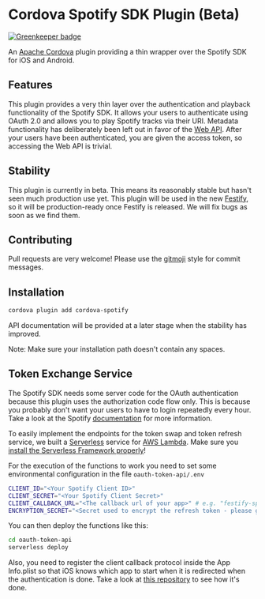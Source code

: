 # Cordova Spotify SDK Plugin (Beta)

[![Greenkeeper badge](https://badges.greenkeeper.io/Festify/cordova-spotify.svg)](https://greenkeeper.io/)

An [Apache Cordova](https://cordova.apache.org/) plugin providing a thin wrapper over the Spotify SDK for iOS and Android.

## Features

This plugin provides a very thin layer over the authentication and playback functionality of the Spotify SDK. It allows your users to authenticate using OAuth 2.0 and allows you to play Spotify tracks via their URI. Metadata functionality has deliberately been left out in favor of the [Web API](https://developer.spotify.com/web-api/). After your users have been authenticated, you are given the access token, so accessing the Web API is trivial.

## Stability

This plugin is currently in beta. This means its reasonably stable but hasn't seen much production use yet. This plugin will be used in the new [Festify](https://github.com/Festify/app), so it will be production-ready once Festify is released. We will fix bugs as soon as we find them.

## Contributing

Pull requests are very welcome! Please use the [gitmoji](https://gitmoji.carloscuesta.me/) style for commit messages.

## Installation

```bash
cordova plugin add cordova-spotify
```

API documentation will be provided at a later stage when the stability has improved.

Note: Make sure your installation path doesn't contain any spaces.

## Token Exchange Service

The Spotify SDK needs some server code for the OAuth authentication because this plugin uses the authorization code flow only. This is because you probably don't want your users to have to login repeatedly every hour. Take a look at the Spotify [documentation](https://developer.spotify.com/web-api/authorization-guide/#authorization-code-flow) for more information.

To easily implement the endpoints for the token swap and token refresh service, we built a [Serverless](https://serverless.com) service for [AWS Lambda](https://aws.amazon.com/lambda/). Make sure you [install the Serverless Framework properly](https://serverless.com/framework/docs/providers/aws/guide/installation/)!

For the execution of the functions to work you need to set some environmental configuration in the file `oauth-token-api/.env`

```bash
CLIENT_ID="<Your Spotify Client ID>"
CLIENT_SECRET="<Your Spotify Client Secret>"
CLIENT_CALLBACK_URL="<The callback url of your app>" # e.g. "festify-spotify://callback"
ENCRYPTION_SECRET="<Secret used to encrypt the refresh token - please generate>"
```

You can then deploy the functions like this:

```bash
cd oauth-token-api
serverless deploy
```

Also, you need to register the client callback protocol inside the App Info.plist so that iOS knows which app to start when it is redirected when the authentication is done. Take a look at [this repository](https://github.com/Festify/festify-cordova-scheme-helper) to see how it's done.
